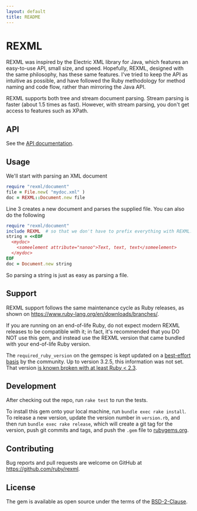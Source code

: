 ```yaml
---
layout: default
title: README
---
```


# REXML

REXML was inspired by the Electric XML library for Java, which features an easy-to-use API, small size, and speed. Hopefully, REXML, designed with the same philosophy, has these same features. I've tried to keep the API as intuitive as possible, and have followed the Ruby methodology for method naming and code flow, rather than mirroring the Java API.

REXML supports both tree and stream document parsing. Stream parsing is faster (about 1.5 times as fast). However, with stream parsing, you don't get access to features such as XPath.

## API

See the [API documentation](https://ruby.github.io/rexml/).

## Usage

We'll start with parsing an XML document

```ruby
require "rexml/document"
file = File.new( "mydoc.xml" )
doc = REXML::Document.new file
```

Line 3 creates a new document and parses the supplied file. You can also do the following

```ruby
require "rexml/document"
include REXML  # so that we don't have to prefix everything with REXML::...
string = <<EOF
  <mydoc>
    <someelement attribute="nanoo">Text, text, text</someelement>
  </mydoc>
EOF
doc = Document.new string
```

So parsing a string is just as easy as parsing a file.

## Support

REXML support follows the same maintenance cycle as Ruby releases, as shown on <https://www.ruby-lang.org/en/downloads/branches/>.

If you are running on an end-of-life Ruby, do not expect modern REXML releases to be compatible with it; in fact, it's recommended that you DO NOT use this gem, and instead use the REXML version that came bundled with your end-of-life Ruby version.

The `required_ruby_version` on the gemspec is kept updated on a [best-effort basis](https://github.com/ruby/rexml/pull/70) by the community.
Up to version 3.2.5, this information was not set. That version [is known broken with at least Ruby < 2.3](https://github.com/ruby/rexml/issues/69).

## Development

After checking out the repo, run `rake test` to run the tests.

To install this gem onto your local machine, run `bundle exec rake install`. To release a new version, update the version number in `version.rb`, and then run `bundle exec rake release`, which will create a git tag for the version, push git commits and tags, and push the `.gem` file to [rubygems.org](https://rubygems.org).

## Contributing

Bug reports and pull requests are welcome on GitHub at https://github.com/ruby/rexml.

## License

The gem is available as open source under the terms of the [BSD-2-Clause](LICENSE.txt).
